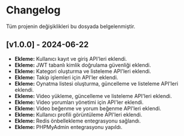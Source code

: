 # Changelog

Tüm projenin değişiklikleri bu dosyada belgelenmiştir.

## [v1.0.0] - 2024-06-22

- **Ekleme:** Kullanıcı kayıt ve giriş API'leri eklendi.
- **Ekleme:** JWT tabanlı kimlik doğrulama güvenliği eklendi.
- **Ekleme:** Kategori oluşturma ve listeleme API'leri eklendi.
- **Ekleme:** Takip işlemleri için API'ler eklendi.
- **Ekleme:** Oynatma listesi oluşturma, güncelleme ve listeleme API'leri eklendi.
- **Ekleme:** Video yükleme, güncelleme ve listeleme API'leri eklendi.
- **Ekleme:** Video yorumları yönetimi için API'ler eklendi.
- **Ekleme:** Video beğenme ve yorum beğenme API'leri eklendi.
- **Ekleme:** Kullanıcı profili görüntüleme API'leri eklendi.
- **Ekleme:** Redis önbellekleme entegrasyonu sağlandı.
- **Ekleme:** PHPMyAdmin entegrasyonu yapıldı.
